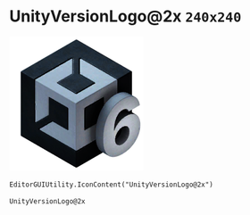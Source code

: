 # UnityVersionLogo@2x `240x240`
<img src="/img/UnityVersionLogo@2x.png" width=240 height=240>

``` CSharp
EditorGUIUtility.IconContent("UnityVersionLogo@2x")
```
```
UnityVersionLogo@2x
```
